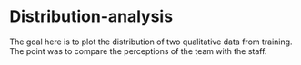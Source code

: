 # Distribution-analysis
The goal here is to plot the distribution of two qualitative data from training. The point was to compare the perceptions of the team with the staff.
